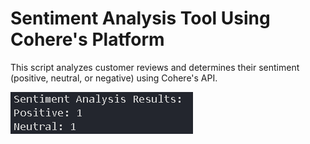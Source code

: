 # Sentiment Analysis Tool Using Cohere's Platform

This script analyzes customer reviews and determines their sentiment (positive, neutral, or negative) using Cohere's API. 

<img src=ss.PNG>
